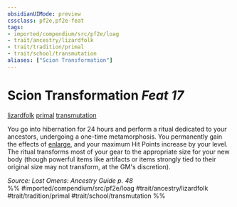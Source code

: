 ```yaml
---
obsidianUIMode: preview
cssclass: pf2e,pf2e-feat
tags:
- imported/compendium/src/pf2e/loag
- trait/ancestry/lizardfolk
- trait/tradition/primal
- trait/school/transmutation
aliases: ["Scion Transformation"]
---
```

# Scion Transformation  *Feat 17*  
[lizardfolk](lizardfolk-b1.md)  [primal](primal.md)  [transmutation](transmutation.md)  


You go into hibernation for 24 hours and perform a ritual dedicated to your ancestors, undergoing a one-time metamorphosis. You permanently gain the effects of [enlarge](../spells/enlarge.md), and your maximum Hit Points increase by your level. The ritual transforms most of your gear to the appropriate size for your new body (though powerful items like artifacts or items strongly tied to their original size may not transform, at the GM's discretion).

*Source: Lost Omens: Ancestry Guide p. 48*  
%% #imported/compendium/src/pf2e/loag #trait/ancestry/lizardfolk #trait/tradition/primal #trait/school/transmutation %%